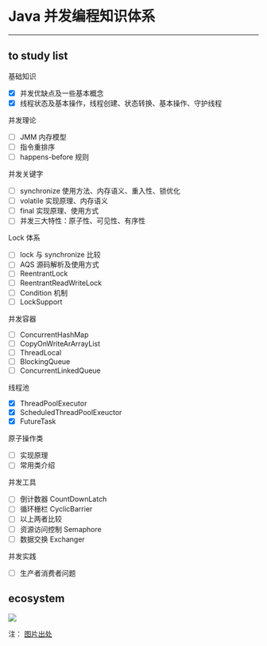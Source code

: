 # Java 并发编程知识体系
---

## to study list

基础知识
- [x] 并发优缺点及一些基本概念
- [x] 线程状态及基本操作，线程创建、状态转换、基本操作、守护线程

并发理论
- [ ] JMM 内存模型
- [ ] 指令重排序
- [ ] happens-before 规则

并发关键字
- [ ] synchronize 使用方法、内存语义、重入性、锁优化
- [ ] volatile 实现原理、内存语义
- [ ] final 实现原理、使用方式
- [ ] 并发三大特性：原子性、可见性、有序性

Lock 体系
- [ ] lock 与 synchronize 比较
- [ ] AQS 源码解析及使用方式
- [ ] ReentrantLock
- [ ] ReentrantReadWriteLock
- [ ] Condition 机制
- [ ] LockSupport

并发容器
- [ ] ConcurrentHashMap
- [ ] CopyOnWriteArArrayList
- [ ] ThreadLocal
- [ ] BlockingQueue
- [ ] ConcurrentLinkedQueue

线程池
- [x] ThreadPoolExecutor
- [x] ScheduledThreadPoolExeuctor
- [x] FutureTask

原子操作类
- [ ] 实现原理
- [ ] 常用类介绍

并发工具
- [ ] 倒计数器 CountDownLatch
- [ ] 循环栅栏 CyclicBarrier
- [ ] 以上两者比较
- [ ] 资源访问控制 Semaphore
- [ ] 数据交换 Exchanger

并发实践
- [ ] 生产者消费者问题

## ecosystem

![](https://jverson.oss-cn-beijing.aliyuncs.com/d08340c896c473db0ef95ed8d47cacac.jpg)

注： [图片出处](https://www.processon.com/view/5ab5a979e4b0a248b0e026b3?fromnew=1#outline)
